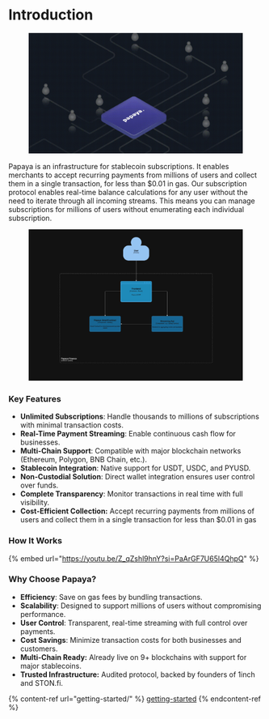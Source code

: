 # Introduction

<figure><img src=".gitbook/assets/forDocs-dark.gif" alt=""><figcaption></figcaption></figure>

Papaya is an infrastructure for stablecoin subscriptions. It enables merchants to accept recurring payments from millions of users and collect them in a single transaction, for less than $0.01 in gas. Our subscription protocol enables real-time balance calculations for any user without the need to iterate through all incoming streams. This means you can manage subscriptions for millions of users without enumerating each individual subscription.&#x20;

<figure><img src=".gitbook/assets/Papya (2).jpg" alt=""><figcaption></figcaption></figure>

### **Key Features**

* **Unlimited Subscriptions**: Handle thousands to millions of subscriptions with minimal transaction costs.
* **Real-Time Payment Streaming**: Enable continuous cash flow for businesses.
* **Multi-Chain Support**: Compatible with major blockchain networks (Ethereum, Polygon, BNB Chain, etc.).
* **Stablecoin Integration**: Native support for USDT, USDC, and PYUSD.
* **Non-Custodial Solution**: Direct wallet integration ensures user control over funds.
* **Complete Transparency**: Monitor transactions in real time with full visibility.
* **Cost-Efficient Collection:** Accept recurring payments from millions of users and collect them in a single transaction for less than $0.01 in gas

### **How It Works**

{% embed url="https://youtu.be/Z_qZshl9hnY?si=PaArGF7U65l4QhpQ" %}

### **Why Choose Papaya?**

* **Efficiency**: Save on gas fees by bundling transactions.
* **Scalability**: Designed to support millions of users without compromising performance.
* **User Control**: Transparent, real-time streaming with full control over payments.
* **Cost Savings**: Minimize transaction costs for both businesses and customers.
* **Multi-Chain Ready:** Already live on 9+ blockchains with support for major stablecoins.
* **Trusted Infrastructure:** Audited protocol, backed by founders of 1inch and STON.fi.

{% content-ref url="getting-started/" %}
[getting-started](getting-started/)
{% endcontent-ref %}

